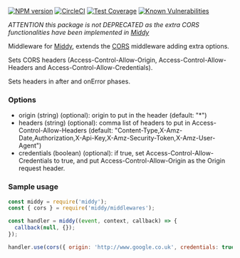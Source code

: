 [![NPM version](https://img.shields.io/npm/v/middy-cors-extended.svg?style=flat-square)](https://www.npmjs.com/package/middy-cors-extended)
[![CircleCI](https://circleci.com/gh/miki79/middy-cors-extended.svg?style=shield)](https://circleci.com/gh/miki79/middy-cors-extended)
[![Test Coverage](https://api.codeclimate.com/v1/badges/37f15eba5cacdf29b1c9/test_coverage)](https://codeclimate.com/github/miki79/middy-cors-extended/test_coverage)
[![Known Vulnerabilities](https://snyk.io/test/github/miki79/middy-cors-extended/badge.svg?targetFile=package.json)](https://snyk.io/test/github/miki79/middy-cors-extended?targetFile=package.json)

_ATTENTION this package is not DEPRECATED as the extra CORS functionalities have been implemented in [Middy](https://github.com/middyjs/middy)_

Middleware for [Middy](https://github.com/middyjs/middy), extends the [CORS](https://github.com/middyjs/middy/blob/master/docs/middlewares.md#cors) middleware adding extra options.

Sets CORS headers (Access-Control-Allow-Origin, Access-Control-Allow-Headers and Access-Control-Allow-Credentials).

Sets headers in after and onError phases.

### Options

* origin (string) (optional): origin to put in the header (default: "\*")
* headers (string) (optional): comma list of headers to put in Access-Control-Allow-Headers (default: "Content-Type,X-Amz-Date,Authorization,X-Api-Key,X-Amz-Security-Token,X-Amz-User-Agent")
* credentials (boolean) (optional): if true, set Access-Control-Allow-Credentials to true, and put Access-Control-Allow-Origin as the Origin request header.

### Sample usage

```javascript
const middy = require('middy');
const { cors } = require('middy/middlewares');

const handler = middy((event, context, callback) => {
  callback(null, {});
});

handler.use(cors({ origin: 'http://www.google.co.uk', credentials: true }));
```
